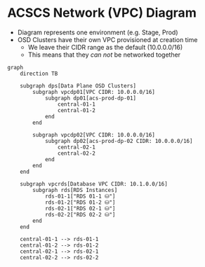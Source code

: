 # ACSCS Network (VPC) Diagram

- Diagram represents one environment (e.g. Stage, Prod)
- OSD Clusters have their own VPC provisioned at creation time
  - We leave their CIDR range as the default (10.0.0.0/16)
  - This means that they *can not* be networked together

```mermaid
graph
    direction TB

    subgraph dps[Data Plane OSD Clusters]
        subgraph vpcdp01[VPC CIDR: 10.0.0.0/16]
            subgraph dp01[acs-prod-dp-01]
                central-01-1
                central-01-2
            end
        end

        subgraph vpcdp02[VPC CIDR: 10.0.0.0/16]
            subgraph dp02[acs-prod-dp-02 CIDR: 10.0.0.0/16]
                central-02-1
                central-02-2
            end
        end
    end

    subgraph vpcrds[Database VPC CIDR: 10.1.0.0/16]
        subgraph rds[RDS Instances]
            rds-01-1["RDS 01-1 ⛁"]
            rds-01-2["RDS 01-2 ⛁"]
            rds-02-1["RDS 02-1 ⛁"]
            rds-02-2["RDS 02-2 ⛁"]
        end
    end

    central-01-1 --> rds-01-1
    central-01-2 --> rds-01-2
    central-02-1 --> rds-02-1
    central-02-2 --> rds-02-2    
```
